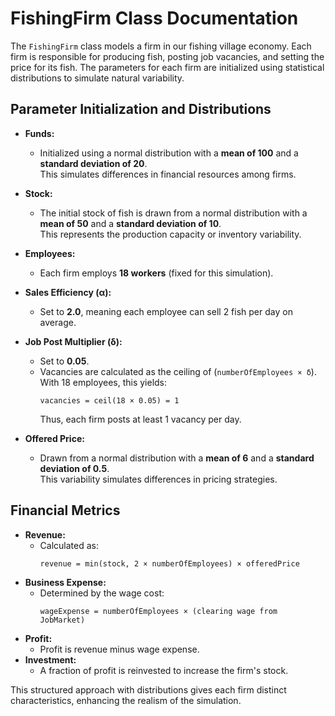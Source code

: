 # FishingFirm Class Documentation

The `FishingFirm` class models a firm in our fishing village economy. Each firm is responsible for producing fish, posting job vacancies, and setting the price for its fish. The parameters for each firm are initialized using statistical distributions to simulate natural variability.

## Parameter Initialization and Distributions

- **Funds:**  
  - Initialized using a normal distribution with a **mean of 100** and a **standard deviation of 20**.  
    This simulates differences in financial resources among firms.

- **Stock:**  
  - The initial stock of fish is drawn from a normal distribution with a **mean of 50** and a **standard deviation of 10**.  
    This represents the production capacity or inventory variability.

- **Employees:**  
  - Each firm employs **18 workers** (fixed for this simulation).

- **Sales Efficiency (α):**  
  - Set to **2.0**, meaning each employee can sell 2 fish per day on average.

- **Job Post Multiplier (δ):**  
  - Set to **0.05**.  
  - Vacancies are calculated as the ceiling of (`numberOfEmployees × δ`). With 18 employees, this yields:
    ```
    vacancies = ceil(18 × 0.05) = 1
    ```
    Thus, each firm posts at least 1 vacancy per day.

- **Offered Price:**  
  - Drawn from a normal distribution with a **mean of 6** and a **standard deviation of 0.5**.  
    This variability simulates differences in pricing strategies.

## Financial Metrics

- **Revenue:**  
  - Calculated as:
    ```
    revenue = min(stock, 2 × numberOfEmployees) × offeredPrice
    ```
- **Business Expense:**  
  - Determined by the wage cost:  
    ```
    wageExpense = numberOfEmployees × (clearing wage from JobMarket)
    ```
- **Profit:**  
  - Profit is revenue minus wage expense.
- **Investment:**  
  - A fraction of profit is reinvested to increase the firm's stock.

This structured approach with distributions gives each firm distinct characteristics, enhancing the realism of the simulation.

